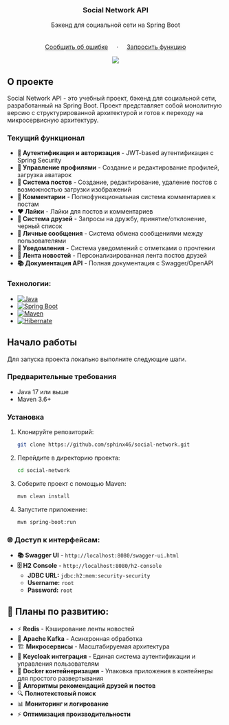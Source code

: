 
<!-- PROJECT LOGO -->
<br />
<div align="center">

<h3 align="center">Social Network API</h3>

  <p align="center">
    Бэкенд для социальной сети на Spring Boot
    <br />
    <br />
    <br />
    <a href="https://github.com/sphinx666/social-network/issues/new?labels=bug">Сообщить об ошибке</a>
    &nbsp;&nbsp;&nbsp;&nbsp;·&nbsp;&nbsp;&nbsp;&nbsp;
    <a href="https://github.com/sphinx666/social-network/issues/new?labels=enhancement">Запросить функцию</a>
  </p>
</div>

<!-- SKILL ICONS -->
<p align="center">
  <img src="https://skillicons.dev/icons?i=java,spring,maven,hibernate" />
</p>

## О проекте

Social Network API - это учебный проект, бэкенд для социальной сети, разработанный на Spring Boot. 
Проект представляет собой монолитную версию с cтруктурированной архитектурой и готов к переходу на микросервисную архитектуру.

### Текущий функционал

- **🔐 Аутентификация и авторизация** - JWT-based аутентификация с Spring Security
- **👤 Управление профилями** - Создание и редактирование профилей, загрузка аватарок
- **📝 Система постов** - Создание, редактирование, удаление постов с возможностью загрузки изображений
- **💬 Комментарии** - Полнофункциональная система комментариев к постам
- **❤️ Лайки** - Лайки для постов и комментариев
- **👥 Система друзей** - Запросы на дружбу, принятие/отклонение, черный список
- **📨 Личные сообщения** - Система обмена сообщениями между пользователями
- **🔔 Уведомления** - Система уведомлений с отметками о прочтении
- **📰 Лента новостей** - Персонализированная лента постов друзей
- **📚 Документация API** - Полная документация с Swagger/OpenAPI

### Технологии:

* [![Java][Java]][Java-url]
* [![Spring Boot][Spring]][Spring-url]
* [![Maven][Maven]][Maven-url]
* [![Hibernate][Hibernate]][Hibernate-url]

## Начало работы

Для запуска проекта локально выполните следующие шаги.

### Предварительные требования

* Java 17 или выше
* Maven 3.6+

### Установка

1. Клонируйте репозиторий:
   ```sh
   git clone https://github.com/sphinx46/social-network.git
   ```
2. Перейдите в директорию проекта:
   ```sh
   cd social-network
   ```
3. Соберите проект с помощью Maven:
   ```sh
   mvn clean install
   ```
4. Запустите приложение:
   ```sh
   mvn spring-boot:run
   ```

### 🌐 Доступ к интерфейсам:

- **📚 Swagger UI** - `http://localhost:8080/swagger-ui.html`
- **🗄️ H2 Console** - `http://localhost:8080/h2-console`
  - **JDBC URL:** `jdbc:h2:mem:security-security`
  - **Username:** `root`
  - **Password:** `root`


 ## 🚀 Планы по развитию:
    
- ⚡ **Redis** - Кэширование ленты новостей
- 🚀 **Apache Kafka** - Асинхронная обработка
- 🏗️ **Микросервисы** - Масштабируемая архитектура
- 🔐 **Keycloak интеграция** - Единая система аутентификации и управления пользователям
- 🐳 **Docker контейнеризация** - Упаковка приложения в контейнеры для простого развертывания
- 🎯 **Алгоритмы рекомендаций друзей и постов**
- 🔍 **Полнотекстовый поиск**
- 📊 **Мониторинг и логирование**
- ⚡ **Оптимизация производительности**

[Java]: https://img.shields.io/badge/Java-007396?style=for-the-badge&logo=java&logoColor=white
[Java-url]: https://www.java.com/
[Spring]: https://img.shields.io/badge/Spring_Boot-6DB33F?style=for-the-badge&logo=springboot&logoColor=white
[Spring-url]: https://spring.io/projects/spring-boot
[Maven]: https://img.shields.io/badge/Maven-C71A36?style=for-the-badge&logo=apache-maven&logoColor=white
[Maven-url]: https://maven.apache.org
[Hibernate]: https://img.shields.io/badge/Hibernate-59666C?style=for-the-badge&logo=Hibernate&logoColor=white
[Hibernate-url]: https://hibernate.org/
